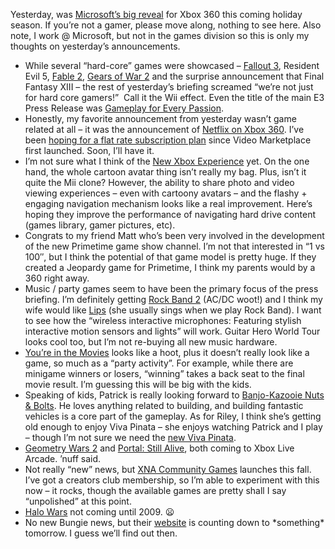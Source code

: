Yesterday, was [Microsoft’s big
reveal](http://www.xbox.com/en-US/community/events/e32008/) for Xbox 360
this coming holiday season. If you’re not a gamer, please move along,
nothing to see here. Also note, I work @ Microsoft, but not in the games
division so this is only my thoughts on yesterday’s announcements.

-   While several “hard-core” games were showcased – [Fallout
    3](http://www.xbox.com/games/fallout3/), Resident Evil 5, [Fable
    2](http://www.xbox.com/games/fable2/), [Gears of War
    2](http://www.xbox.com/games/gearsofwar2/) and the surprise
    announcement that Final Fantasy XIII – the rest of yesterday’s
    briefing screamed “we’re not just for hard core gamers!”  Call it
    the Wii effect. Even the title of the main E3 Press Release was
    [Gameplay for Every
    Passion](http://www.xbox.com/en-US/community/events/e32008/articles/0714-gamesall.htm).
-   Honestly, my favorite announcement from yesterday wasn’t game
    related at all – it was the announcement of [Netflix on Xbox
    360](http://www.xbox.com/en-US/community/events/e32008/articles/0714-netflixteamup.htm).
    I’ve been [hoping for a flat rate subscription
    plan](http://devhawk.net/2006/11/24/Hawkeye+On+XBL+Video+Marketplace.aspx)
    since Video Marketplace first launched. Soon, I’ll have it.
-   I’m not sure what I think of the [New Xbox
    Experience](http://www.xbox.com/NR/rdonlyres/BE004694-EDED-4077-BD82-6AD23014821F/0/vidNXEe30801LLHi.asx)
    yet. On the one hand, the whole cartoon avatar thing isn’t really my
    bag. Plus, isn’t it quite the Mii clone? However, the ability to
    share photo and video viewing experiences – even with cartoony
    avatars – and the flashy + engaging navigation mechanism looks like
    a real improvement. Here’s hoping they improve the performance of
    navigating hard drive content (games library, gamer pictures, etc).
-   Congrats to my friend Matt who’s been very involved in the
    development of the new Primetime game show channel. I’m not that
    interested in “1 vs 100″, but I think the potential of that game
    model is pretty huge. If they created a Jeopardy game for Primetime,
    I think my parents would by a 360 right away.
-   Music / party games seem to have been the primary focus of the press
    briefing. I’m definitely getting [Rock Band
    2](http://www.xbox.com/games/rockband2/) (AC/DC woot!) and I think
    my wife would like [Lips](http://www.xbox.com/games/lips/) (she
    usually sings when we play Rock Band). I want to see how the
    “wireless interactive microphones: Featuring stylish interactive
    motion sensors and lights” will work. Guitar Hero World Tour looks
    cool too, but I’m not re-buying all new music hardware.
-   [You’re in the Movies](http://www.xbox.com/games/yitm/) looks like a
    hoot, plus it doesn’t really look like a game, so much as a “party
    activity”. For example, while there are minigame winners or losers,
    “winning” takes a back seat to the final movie result. I’m guessing
    this will be big with the kids.
-   Speaking of kids, Patrick is really looking forward to
    [Banjo-Kazooie Nuts &
    Bolts](http://www.xbox.com/games/bknutsandbolts/). He loves anything
    related to building, and building fantastic vehicles is a core part
    of the gameplay. As for Riley, I think she’s getting old enough to
    enjoy Viva Pinata – she enjoys watching Patrick and I play – though
    I’m not sure we need the [new Viva
    Pinata](http://www.xbox.com/games/vptip/).
-   [Geometry Wars
    2](http://www.xbox.com/games/geowarsre2xboxlivearcade/) and [Portal:
    Still Alive](http://www.xbox.com/games/portalxboxlivearcade/), both
    coming to Xbox Live Arcade. ’nuff said.
-   Not really “new” news, but [XNA Community
    Games](http://catalog.xna.com/gamescatalog.aspx) launches this fall.
    I’ve got a creators club membership, so I’m able to experiment with
    this now – it rocks, though the available games are pretty shall I
    say “unpolished” at this point.
-   [Halo Wars](http://www.xbox.com/games/halowars/) not coming until
    2009.
    :frowning:
-   No new Bungie news, but their
    [website](http://www.bungie.net/defaultsi.aspx) is counting down
    to \*something\* tomorrow. I guess we’ll find out then.


